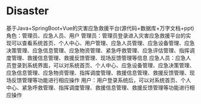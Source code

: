 # Disaster
基于Java+SpringBoot+Vue的灾害应急救援平台(源代码+数据库+万字文档+ppt)角色：管理员、应急人员、用户  管理员：管理员登录进入灾害应急救援平台的实现可以查看系统首页、个人中心、用户管理、应急人员管理、应急设备管理、应急决策管理、应急信息管理、应急物资管理、紧急呼救管理、应急评估管理、指挥调度管理、救援信息管理、救援反馈管理、现场反馈管理等信息  应急人员：应急人员登录到系统界面，可以对系统首页、个人中心、应急设备管理、应急决策管理、应急信息管理、应急物资管理、指挥调度管理、救援信息管理、救援反馈管理、现场反馈管理等功能进行相应操作  用户：用户登录系统后，可以对系统首页、个人中心、紧急呼救管理、指挥调度管理、救援信息管理、救援反馈管理等功能进行相应操作
